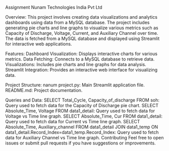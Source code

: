 Assignment
Nunam Technologies India Pvt Ltd

Overview:
This project involves creating data visualizations and analytics dashboards using data from a MySQL database. 
The project includes generating pie charts and line graphs to visualize various metrics such as Capacity of Discharge, Voltage, Current, and Auxiliary Channel over time. 
The data is fetched from a MySQL database and displayed using Streamlit for interactive web applications.

Features:
Dashboard Visualization: Displays interactive charts for various metrics.
Data Fetching: Connects to a MySQL database to retrieve data.
Visualizations: Includes pie charts and line graphs for data analysis.
Streamlit Integration: Provides an interactive web interface for visualizing data.

Project Structure:
nanum project.py: Main Streamlit application file.
README.md: Project documentation.

Queries and Data:
SELECT Total_Cycle, Capacity_of_discharge FROM soh: Query used to fetch data for the Capacity of Discharge pie chart.
SELECT Absolute_Time, Voltage FROM data1_detail: Query used to fetch data for Voltage vs Time line graph.
SELECT Absolute_Time, Cur FROM data1_detail: Query used to fetch data for Current vs Time line graph.
SELECT Absolute_Time, Auxiliary_channel FROM data1_detail JOIN data1_temp ON data1_detail.Record_Index=data1_temp.Record_Index: Query used to fetch data for Auxiliary Channel vs Time line graph.
Contributing
Feel free to open issues or submit pull requests if you have suggestions or improvements.

